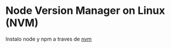 # Node Version Manager on Linux (NVM)
Instalo node y npm a traves de [nvm](https://github.com/nvm-sh/nvm)